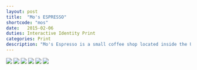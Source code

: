 ```yaml
---
layout: post
title:  "Mo's ESPRESSO"
shortcode: "mos"
date:   2015-02-06
duties: Interactive Identity Print
categories: Print
description: "Mo's Espresso is a small coffee shop located inside the U.S. Coast Guard base in Seattle. I worked closely with the owner, Jennifer Momyer to created a fun and personal brand. We were inspired by her love of vintage typography, the base itself, and her adorable Corgi-Australian Shepard mix named Rosie Blue.</p><p>Updates are coming soon as I am also working on web presence for Mo's."
---
```


<img  src="assets/images/projects/mos/01.jpg" />
<img  src="assets/images/projects/mos/02.jpg" />
<img  src="assets/images/projects/mos/03.jpg" />
<img  src="assets/images/projects/mos/04.jpg" />
<img  src="assets/images/projects/mos/05.jpg" />
<img  src="assets/images/projects/mos/06.jpg" />

